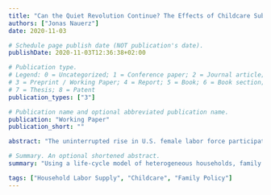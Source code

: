 ```yaml
---
title: "Can the Quiet Revolution Continue? The Effects of Childcare Subsidies on Female Labor Force Participation in a Life-Cycle Model"
authors: ["Jonas Nauerz"]
date: 2020-11-03

# Schedule page publish date (NOT publication's date).
publishDate: 2020-11-03T12:36:38+02:00

# Publication type.
# Legend: 0 = Uncategorized; 1 = Conference paper; 2 = Journal article;
# 3 = Preprint / Working Paper; 4 = Report; 5 = Book; 6 = Book section;
# 7 = Thesis; 8 = Patent
publication_types: ["3"]

# Publication name and optional abbreviated publication name.
publication: "Working Paper"
publication_short: ""

abstract: "The uninterrupted rise in U.S. female labor force participation throughout the 1970s and 1980s stalled in the 1990s and has fallen since. Women in other western countries, especially in Scandinavia, where childcare is heavily subsidized, are more likely to participate in the labor market. Even though working mothers in the U.S. face substantially higher childcare costs, they receive less public support. I build a structural, life-cycle model of heterogeneous households, family labor supply, and intra-household bargaining. This allows me to examine whether increasing U.S. public spending on childcare to Scandinavian levels can promote growth in the women's labor supply. While financing larger public spending with higher payroll taxes has distortionary effects, raising child-related transfers reduces mothers' disincentives to work. I find that the policy increases long-run labor force participation among married women by 3.8 percent. Households with young children benefit substantially from the reform, but overall welfare falls as there are many households that lose marginally."

# Summary. An optional shortened abstract.
summary: "Using a life-cycle model of heterogeneous households, family labor supply, and intra-household bargaining, I study the effects of increasing U.S. public spending on childcare to Scandinavian levels on women's labor supply and find that the policy increases long-run labor force participation among married women."

tags: ["Household Labor Supply", "Childcare", "Family Policy"]
---
```

